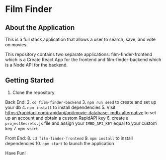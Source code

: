 # Film Finder

## About the Application

This is a full stack application that allows a user to search, save, and vote on movies.

This repository contains two separate applications: film-finder-frontend which is a Create React App for the frontend and film-finder-backend which is a Node API for the backend.

## Getting Started
1. Clone the repository

Back End:
2. `cd film-finder-backend`
3. `npm run seed` to create and set up your db
4. `npm install` to install dependencies
5. Visit https://rapidapi.com/rapidapi/api/movie-database-imdb-alternative to set up an account and obtain a custom RapidAPI key
6. create a `projectSecrets.js` file and assign your `IMBD_API_KEY` equal to your custom key
7. `npm start`

Front End:
8. `cd film-finder-frontend`
9. `npm install` to install dependencies
10. `npm start` to launch the application


Have Fun!
